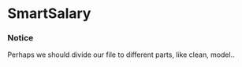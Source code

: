 # SmartSalary

### Notice

Perhaps we should divide our file to different parts, like clean, model..